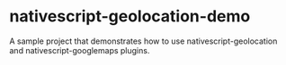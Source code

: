 # nativescript-geolocation-demo
A sample project that demonstrates how to use nativescript-geolocation and nativescript-googlemaps plugins.
